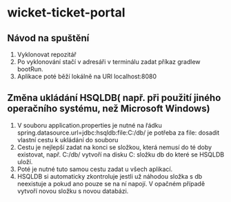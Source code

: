 # wicket-ticket-portal
## Návod na spuštění
1. Vyklonovat repozitář
2. Po vyklonování stačí v adresáři v terminálu zadat příkaz gradlew bootRun.
3. Aplikace poté běží lokálně na URl localhost:8080
## Změna ukládání HSQLDB( např. při použití jiného operačního systému, než Microsoft Windows)
 1. V souboru application.properties je nutné na řádku spring.datasource.url=jdbc:hsqldb:file:C:/db/ je potřeba za file: dosadit vlastní cestu k ukládání do souboru
 2. Cestu je nejlepší zadat  na konci se složkou, která nemusí do té doby existovat, např. C:/db/ vytvoří na disku C: složku db do které se HSQLDB uloží.
 3. Poté je nutné tuto samou cestu zadat u všech aplikací.
 4. HSQLDB si automaticky zkontroluje jestli už náhodou složka s db neexistuje a pokud ano pouze se na ní napojí. V opačném případě vytvoří novou složku s novou databázi.
